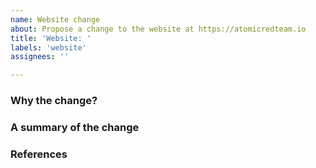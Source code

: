 ```yaml
---
name: Website change
about: Propose a change to the website at https://atomicredteam.io
title: 'Website: '
labels: 'website'
assignees: ''

---
```


### Why the change? 


### A summary of the change


### References
<!--
Anything else, such as links to other issues or examples, that didn't seem to fit above.
-->
